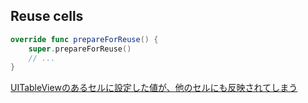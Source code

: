 ## Reuse cells

```swift
override func prepareForReuse() {
    super.prepareForReuse()
    // ...
}
```

[UITableViewのあるセルに設定した値が、他のセルにも反映されてしまう](https://qiita.com/shikatani/items/88dff6ecf9684027862e)
